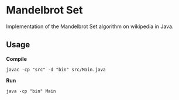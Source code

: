 # Mandelbrot Set

Implementation of the Mandelbrot Set algorithm on wikipedia in Java.

## Usage

**Compile**

`javac -cp "src" -d "bin" src/Main.java`

**Run**

`java -cp "bin" Main`
